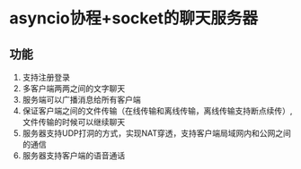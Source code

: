 # asyncio协程+socket的聊天服务器

## 功能

1. 支持注册登录
2. 多客户端两两之间的文字聊天
3. 服务端可以广播消息给所有客户端
4. 保证客户端之间的文件传输（在线传输和离线传输，离线传输支持断点续传）,文件传输的时候可以继续聊天
5. 服务器支持UDP打洞的方式，实现NAT穿透，支持客户端局域网内和公网之间的通信
6. 服务器支持客户端的语音通话
